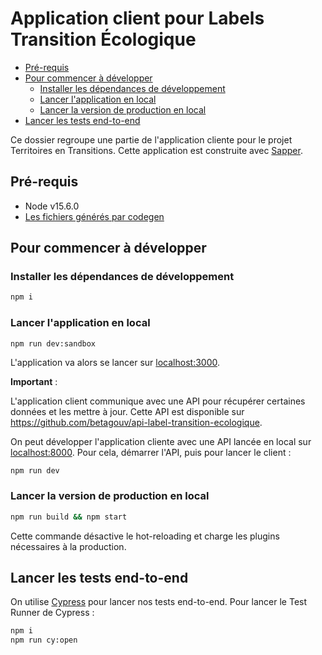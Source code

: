# Application client pour Labels Transition Écologique

- [Pré-requis](#pré-requis)
- [Pour commencer à développer](#pour-commencer-à-développer)
    - [Installer les dépendances de
      développement](#installer-les-dépendances-de-développement)
    - [Lancer l'application en local](#lancer-l-application-en-local)
    - [Lancer la version de production en local](#lancer-la-version-de-production-en-local)
- [Lancer les tests end-to-end](#lancer-les-tests-end-to-end)

Ce dossier regroupe une partie de l'application cliente pour le projet
Territoires en Transitions. Cette application est construite avec
[Sapper](https://sapper.svelte.dev/).

## Pré-requis

- Node v15.6.0
- [Les fichiers générés par codegen](codegen#le-générateur-de-code)

## Pour commencer à développer

### Installer les dépendances de développement

```sh
npm i
```

### Lancer l'application en local

```sh
npm run dev:sandbox
```

L'application va alors se lancer sur [localhost:3000](http://localhost:3000).

**Important** :

L'application client communique avec une API pour récupérer certaines données et les mettre à jour. Cette API est
disponible sur https://github.com/betagouv/api-label-transition-ecologique.

On peut développer l'application cliente avec une API lancée en local sur
[localhost:8000](http://localhost:8000). Pour cela, démarrer l'API, puis pour
lancer le client :
```
npm run dev
```

### Lancer la version de production en local

```sh
npm run build && npm start
```
Cette commande désactive le hot-reloading et charge les plugins nécessaires à la production.

## Lancer les tests end-to-end

On utilise [Cypress](https://www.cypress.io/) pour lancer nos tests end-to-end.
Pour lancer le Test Runner de Cypress :
```sh
npm i
npm run cy:open
```
